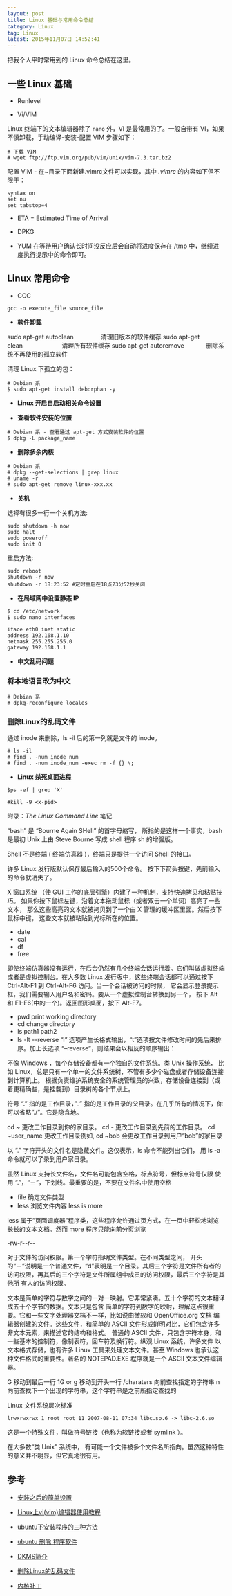 ```yaml
---
layout: post
title: Linux 基础与常用命令总结
category: Linux
tag: Linux
latest: 2015年11月07日 14:52:41
---
```


把我个人平时常用到的 Linux 命令总结在这里。

一些 Linux 基础
-

- Runlevel

- Vi/VIM

Linux 终端下的文本编辑器除了 `nano` 外，VI 是最常用的了。一般自带有 VI，如果不慎卸载，手动编译-安装-配置 VIM 步骤如下：

```
# 下载 VIM
# wget ftp://ftp.vim.org/pub/vim/unix/vim-7.3.tar.bz2
```

配置 VIM - 在~目录下面新建.vimrc文件可以实现，其中 _.vimrc_ 的内容如下但不限于：

```
syntax on
set nu
set tabstop=4
```

- ETA = Estimated Time of Arrival

- DPKG

- YUM 在等待用户确认长时间没反应后会自动将进度保存在 /tmp 中，继续进度执行提示中的命令即可。

Linux 常用命令
-

- GCC

```
gcc -o execute_file source_file
```

- **软件卸载**

sudo apt-get autoclean                清理旧版本的软件缓存
sudo apt-get clean                       清理所有软件缓存
sudo apt-get autoremove             删除系统不再使用的孤立软件

清理 Linux 下孤立的包：

```
# Debian 系
$ sudo apt-get install deborphan -y
```

- **Linux 开启自启动相关命令设置**

- **查看软件安装的位置**

```
# Debian 系 - 查看通过 apt-get 方式安装软件的位置
$ dpkg -L package_name
```

- **删除多余内核**

```
# Debian 系
# dpkg --get-selections | grep linux
# uname -r
# sudo apt-get remove linux-xxx.xx
```

- **关机**

选择有很多一行一个关机方法:

```
sudo shutdown -h now
sudo halt
sudo poweroff
sudo init 0
```

重启方法:

```
sudo reboot
shutdown -r now
shutdown -r 18:23:52 #定时重启在18点23分52秒关闭
```

- **在局域网中设置静态 IP**

```
$ cd /etc/network
$ sudo nano interfaces

iface eth0 inet static
address 192.168.1.10
netmask 255.255.255.0
gateway 192.168.1.1
```

- **中文乱码问题**

### **将本地语言改为中文**
```
# Debian 系
# dpkg-reconfigure locales
```

### **删除Linux的乱码文件**

通过 inode 来删除，ls -il 后的第一列就是文件的 inode。

```
# ls -il
# find . -num inode_num
# find . -num inode_num -exec rm -f {} \;
```

- **Linux 杀死桌面进程**

```
$ps -ef | grep 'X'
 
#kill -9 <x-pid>
```

附录：_The Linux Command Line_ 笔记

“bash” 是 “Bourne Again SHell” 的首字母缩写， 所指的是这样一个事实，bash 是最初 Unix 上由 Steve Bourne 写成 shell 程序 sh 的增强版。

Shell 不是终端 ( 终端仿真器 )，终端只是提供一个访问 Shell 的接口。

许多 Linux 发行版默认保存最后输入的500个命令。 按下下箭头按键，先前输入的命令就消失了。

X 窗口系统 （使 GUI 工作的底层引擎）内建了一种机制，支持快速拷贝和粘贴技巧。 如果你按下鼠标左键，沿着文本拖动鼠标（或者双击一个单词）高亮了一些文本， 那么这些高亮的文本就被拷贝到了一个由 X 管理的缓冲区里面。然后按下鼠标中键， 这些文本就被粘贴到光标所在的位置。

- date 
- cal
- df
- free
	
即使终端仿真器没有运行，在后台仍然有几个终端会话运行着。它们叫做虚拟终端 或者是虚拟控制台。在大多数 Linux 发行版中，这些终端会话都可以通过按下 Ctrl-Alt-F1 到 Ctrl-Alt-F6 访问。当一个会话被访问的时候， 它会显示登录提示框，我们需要输入用户名和密码。要从一个虚拟控制台转换到另一个， 按下 Alt 和 F1-F6(中的一个)。返回图形桌面，按下 Alt-F7。

- pwd    print working directory
- cd change directory
- ls path1 path2
- ls -lt --reverse   “l” 选项产生长格式输出，“t”选项按文件修改时间的先后来排序。加上长选项 “–reverse”，则结果会以相反的顺序输出：

不像 Windows ，每个存储设备都有一个独自的文件系统。类 Unix 操作系统， 比如 Linux，总是只有一个单一的文件系统树，不管有多少个磁盘或者存储设备连接到计算机上。 根据负责维护系统安全的系统管理员的兴致，存储设备连接到（或着更精确些，是挂载到）目录树的各个节点上。

符号 “.” 指的是工作目录，”..” 指的是工作目录的父目录。在几乎所有的情况下，你可以省略”./”。它是隐含地。

cd ~	更改工作目录到你的家目录。
cd -	更改工作目录到先前的工作目录。
cd ~user_name	更改工作目录例如, cd ~bob 会更改工作目录到用户“bob”的家目录

以 “.” 字符开头的文件名是隐藏文件。这仅表示，ls 命令不能列出它们， 用 ls -a 命令就可以了录到用户家目录。


虽然 Linux 支持长文件名，文件名可能包含空格，标点符号，但标点符号仅限 使用 “.”，“－”，下划线。最重要的是，不要在文件名中使用空格

- file 确定文件类型
- less 浏览文件内容  less is more

less 属于”页面调度器”程序类，这些程序允许通过页方式，在一页中轻松地浏览长长的文本文档。然而 more 程序只能向前分页浏览

-rw-r--r--

对于文件的访问权限。第一个字符指明文件类型。在不同类型之间， 开头的“－”说明是一个普通文件，“d”表明是一个目录。其后三个字符是文件所有者的 访问权限，再其后的三个字符是文件所属组中成员的访问权限，最后三个字符是其他所 有人的访问权限。

文本是简单的字符与数字之间的一对一映射。它非常紧凑。五十个字符的文本翻译成五十个字节的数据。文本只是包含 简单的字符到数字的映射，理解这点很重要。它和一些文字处理器文档不一样，比如说由微软和 OpenOffice.org 文档 编辑器创建的文件。这些文件，和简单的 ASCII 文件形成鲜明对比，它们包含许多非文本元素，来描述它的结构和格式。 普通的 ASCII 文件，只包含字符本身，和一些基本的控制符，像制表符，回车符及换行符。纵观 Linux 系统，许多文件 以文本格式存储，也有许多 Linux 工具来处理文本文件。甚至 Windows 也承认这种文件格式的重要性。著名的 NOTEPAD.EXE 程序就是一个 ASCII 文本文件编辑器。

G	移动到最后一行
1G or g	移动到开头一行
/charaters	向前查找指定的字符串
n	向前查找下一个出现的字符串，这个字符串是之前所指定查找的 


Linux 文件系统层次标准

```
lrwxrwxrwx 1 root root 11 2007-08-11 07:34 libc.so.6 -> libc-2.6.so
```

这是一个特殊文件，叫做符号链接（也称为软链接或者 symlink ）。

在大多数“类 Unix” 系统中， 有可能一个文件被多个文件名所指向。虽然这种特性的意义并不明显，但它真地很有用。


参考
-

- [安装之后的简单设置](http://xiao106347.blog.163.com/blog/static/215992078201342410347137/)

- [Linux上vi(vim)编辑器使用教程](http://shumeipai.nxez.com/2013/12/26/linux-on-vim-editor-tutorials.html)

- [ubuntu下安装程序的三种方法](http://www.cnblogs.com/xwdreamer/p/3623454.html)

- [ubuntu 删除 程序软件](http://blog.csdn.net/pkueecser/article/details/6089834)

- [DKMS简介](http://www.cnblogs.com/wwang/archive/2011/06/21/2085571.html)

- [删除Linux的乱码文件](http://www.linuxidc.com/Linux/2012-07/66508.htm)

- [内核补丁](http://onestraw.net/linux/apply-patch-to-linux-kernel/)
